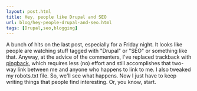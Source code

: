 ```yaml
---
layout: post.html
title: Hey, people like Drupal and SEO
url: blog/hey-people-drupal-and-seo.html
tags: [Drupal,seo,blogging]
---
```

A bunch of hits on the last post, especially for a Friday night. It looks like people are watching stuff tagged with "Drupal" or "SEO" or something like that. Anyway, at the advice of the commenters, I've replaced trackback with [pingback](http://drupal.org/project/pingback), which requires less (no) effort and still accomplishes that two-way link between me and anyone who happens to link to me. I also tweaked my robots.txt file. So, we'll see what happens. Now I just have to keep writing things that people find interesting. Or, you know, start.
